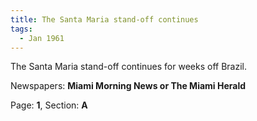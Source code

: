 ```yaml
---  
title: The Santa Maria stand-off continues  
tags:  
  - Jan 1961  
---  
```

  
The Santa Maria stand-off continues for weeks off Brazil.  
  
Newspapers: **Miami Morning News or The Miami Herald**  
  
Page: **1**, Section: **A** 
